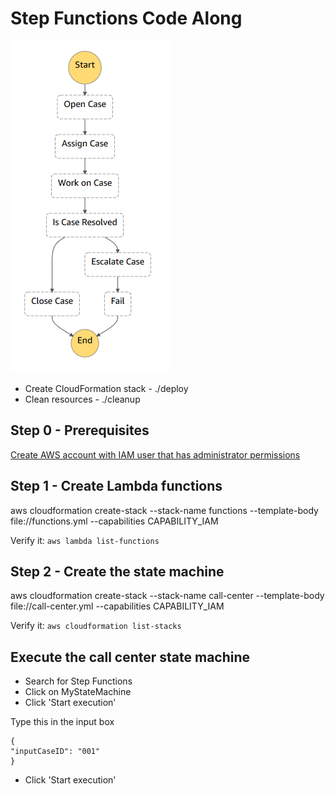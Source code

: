 # Step Functions Code Along

![diagram](state-machine.png)
* Create CloudFormation stack - ./deploy
* Clean resources - ./cleanup

## Step 0 - Prerequisites
[Create AWS account with IAM user that has administrator permissions](prerequisites.md)

## Step 1 - Create Lambda functions
aws cloudformation create-stack --stack-name functions --template-body file://functions.yml --capabilities CAPABILITY_IAM

Verify it: `aws lambda list-functions`

## Step 2 - Create the state machine
aws cloudformation create-stack --stack-name call-center --template-body file://call-center.yml --capabilities CAPABILITY_IAM

Verify it: `aws cloudformation list-stacks`

## Execute the call center state machine
* Search for Step Functions
* Click on MyStateMachine
* Click 'Start execution'

Type this in the input box
```
{
"inputCaseID": "001"
}
```
* Click 'Start execution'
